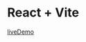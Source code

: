# React + Vite

[liveDemo](https://6504dd2091bdff3a3ccc51c6--aesthetic-cuchufli-195da2.netlify.app/)
